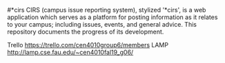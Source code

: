 #*cirs
CIRS (campus issue reporting system), stylized '*cirs', is a web application which serves as a platform for posting information as it relates to your campus; including issues, events, and general advice. This repository documents the progress of its development.

Trello https://trello.com/cen4010group6/members
LAMP   http://lamp.cse.fau.edu/~cen4010fal19_g06/